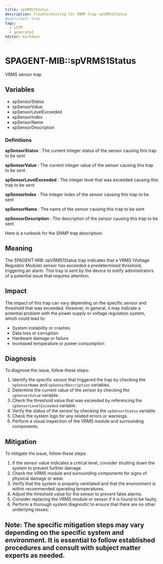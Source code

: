 ```yaml
---
title: spVRMS1Status
description: Troubleshooting for SNMP trap spVRMS1Status
#published: true
tags:
  - LGTM
  - generated
editor: markdown
---
```


# SPAGENT-MIB::spVRMS1Status 

VRMS sensor trap 


## Variables


  - spSensorStatus
  - spSensorValue
  - spSensorLevelExceeded
  - spSensorIndex
  - spSensorName
  - spSensorDescription 

### Definitions 


**spSensorStatus** 
: The current integer status of the sensor causing this trap to be sent 

**spSensorValue** 
: The current integer value of the sensor causing this trap to be sent 

**spSensorLevelExceeded** 
: The integer level that was exceeded causing this trap to be sent 

**spSensorIndex** 
: The integer index of the sensor causing this trap to be sent 

**spSensorName** 
: The name of the sensor causing this trap to be sent 

**spSensorDescription** 
: The description of the sensor causing this trap to be sent 


Here is a runbook for the SNMP trap description:

## Meaning

The SPAGENT-MIB::spVRMS1Status trap indicates that a VRMS (Voltage Regulator Module) sensor has exceeded a predetermined threshold, triggering an alarm. This trap is sent by the device to notify administrators of a potential issue that requires attention.

## Impact

The impact of this trap can vary depending on the specific sensor and threshold that was exceeded. However, in general, it may indicate a potential problem with the power supply or voltage regulation system, which could lead to:

* System instability or crashes
* Data loss or corruption
* Hardware damage or failure
* Increased temperature or power consumption

## Diagnosis

To diagnose the issue, follow these steps:

1. Identify the specific sensor that triggered the trap by checking the `spSensorName` and `spSensorDescription` variables.
2. Determine the current value of the sensor by checking the `spSensorValue` variable.
3. Check the threshold value that was exceeded by referencing the `spSensorLevelExceeded` variable.
4. Verify the status of the sensor by checking the `spSensorStatus` variable.
5. Check the system logs for any related errors or warnings.
6. Perform a visual inspection of the VRMS module and surrounding components.

## Mitigation

To mitigate the issue, follow these steps:

1. If the sensor value indicates a critical level, consider shutting down the system to prevent further damage.
2. Check the VRMS module and surrounding components for signs of physical damage or wear.
3. Verify that the system is properly ventilated and that the environment is within recommended operating temperatures.
4. Adjust the threshold value for the sensor to prevent false alarms.
5. Consider replacing the VRMS module or sensor if it is found to be faulty.
6. Perform a thorough system diagnostic to ensure that there are no other underlying issues.

Note: The specific mitigation steps may vary depending on the specific system and environment. It is essential to follow established procedures and consult with subject matter experts as needed.
---




